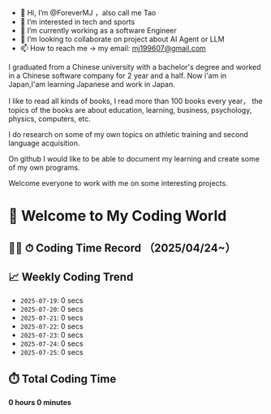 - 👋 Hi, I’m @ForeverMJ ，also call me Tao
- 👀 I’m interested in tech and sports
- 🌱 I’m currently working as a software Engineer
- 💞️ I’m looking to collaborate on project about AI Agent or LLM
- 📫 How to reach me -> my email:  mj199607@gmail.com

<!---
ForeverMJ/ForeverMJ is a ✨ special ✨ repository because its `README.md` (this file) appears on your GitHub profile.
You can click the Preview link to take a look at your changes.
--->
I graduated from a Chinese university with a bachelor's degree and worked in a Chinese software company for 2 year and a half.
Now i'am in Japan,I'am learning Japanese and work in Japan.

I like to read all kinds of books, I read more than 100 books every year，
the topics of the books are about education, learning, business, psychology, physics, computers, etc.

I do research on some of my own topics on athletic training and second language acquisition.

On github I would like to be able to document my learning and create some of my own programs.

Welcome everyone to work with me on some interesting projects.

## 

# 👋 Welcome to My Coding World

## 🧑‍💻 ⏱ Coding Time Record （2025/04/24~）

<!--START_SECTION:waka-->
## 📈 Weekly Coding Trend

- `2025-07-19`: 0 secs
- `2025-07-20`: 0 secs
- `2025-07-21`: 0 secs
- `2025-07-22`: 0 secs
- `2025-07-23`: 0 secs
- `2025-07-24`: 0 secs
- `2025-07-25`: 0 secs
<!--END_SECTION:waka-->

<!--START_SECTION:total-->
## ⏱️ Total Coding Time

**0 hours 0 minutes**
<!--END_SECTION:total-->
